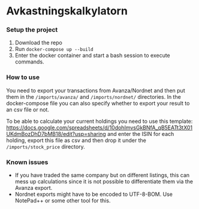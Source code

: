 # Avkastningskalkylatorn

### Setup the project
1. Download the repo
2. Run `docker-compose up --build`
3. Enter the docker container and start a bash session to execute commands.

### How to use
You need to export your transactions from Avanza/Nordnet and then put them in the `/imports/avanza/` and `/imports/nordnet/` directories.
In the docker-compose file you can also specify whether to export your result to an csv file or not.

To be able to calculate your current holdings you need to use this template: https://docs.google.com/spreadsheets/d/10dohImvsGkBNfA_qB5EATt3tX01UKdmBozDhD7bMB18/edit?usp=sharing and enter the ISIN for each holding, export this file as csv and then drop it under the `/imports/stock_price` directory.

### Known issues
- If you have traded the same company but on different listings, this can mess up calculations since it is not possible to differentiate them via the Avanza export.
- Nordnet exports might have to be encoded to UTF-8-BOM. Use NotePad++ or some other tool for this.
